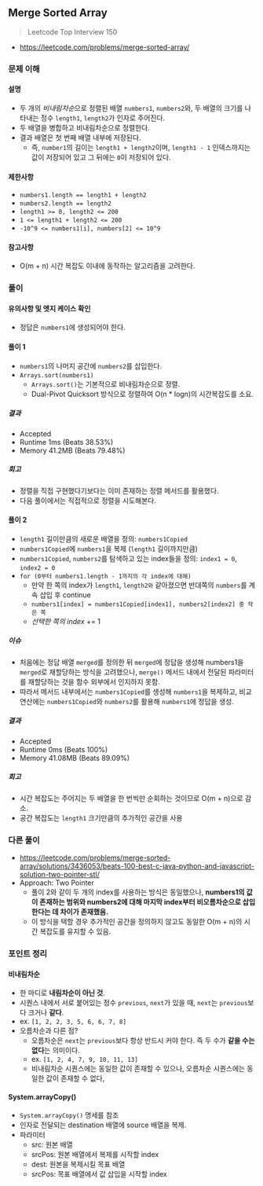 ## Merge Sorted Array

> Leetcode Top Interview 150

- https://leetcode.com/problems/merge-sorted-array/

### 문제 이해

#### 설명

- 두 개의 *비내림차순*으로 정렬된 배열 `numbers1`, `numbers2`와,
  두 배열의 크기를 나타내는 정수 `length1`, `length2`가 인자로 주어진다.
- 두 배열을 병합하고 비내림차순으로 정렬한다.
- 결과 배열은 첫 번째 배열 내부에 저장된다.
  - 즉, `number1`의 길이는 `length1 + length2`이며,
    `length1 - 1` 인덱스까지는 값이 저장되어 있고 그 뒤에는 `0`이 저장되어 있다.

#### 제한사항

- `numbers1.length == length1 + length2`
- `numbers2.length == length2`
- `length1 >= 0, length2 <= 200`
- `1 <= length1 + length2 <= 200`
- `-10^9 <= numbers1[i], numbers[2] <= 10^9`

#### 참고사항

- O(m + n) 시간 복잡도 이내에 동작하는 알고리즘을 고려한다.

### 풀이

#### 유의사항 및 엣지 케이스 확인

- 정답은 `numbers1`에 생성되어야 한다.

#### 풀이 1

- `numbers1`의 나머지 공간에 `numbers2`를 삽입한다.
- `Arrays.sort(numbers1)`
  - `Arrays.sort()`는 기본적으로 비내림차순으로 정렬.
  - Dual-Pivot Quicksort 방식으로 정렬하여
    O(n * logn)의 시간복잡도를 소요.

##### 결과

- Accepted
- Runtime 1ms (Beats 38.53%)
- Memory 41.2MB (Beats 79.48%)

##### 회고

- 정렬을 직접 구현했다기보다는 이미 존재하는 정렬 메서드를 활용했다.
- 다음 풀이에서는 직접적으로 정렬을 시도해본다.

#### 풀이 2

- `length1` 길이만큼의 새로운 배열을 정의: `numbers1Copied`
- `numbers1Copied`에 `numbers1`을 복제 (`length1` 길이까지만큼)
- `numbers1Copied`, `numbers2`를 탐색하고 있는 index들을 정의: `index1 = 0`, `index2 = 0`
- `for (0부터 numbers1.length - 1까지의 각 index에 대해)`
  - 만약 한 쪽의 index가 `length1`, `length2와` 같아졌으면
    반대쪽의 `numbers`를 계속 삽입 후 continue
  - `numbers1[index] = numbers1Copied[index1], numbers2[index2] 중 작은 쪽`
  - *선택한 쪽의 index* += 1

##### 이슈

- 처음에는 정답 배열 `merged`를 정의한 뒤 `merged`에 정답을 생성해 numbers1을 `merged`로 재할당하는 방식을 고려했으나,
  `merge()` 메서드 내에서 전달된 파라미터를 재할당하는 것을 함수 외부에서 인지하지 못함.
- 따라서 메서드 내부에서는 `numbers1Copied`를 생성해 `numbers1`을 복제하고,
  비교 연산에는 `numbers1Copied`와 `numbers2`를 활용해 `numbers1`에 정답을 생성.

##### 결과

- Accepted
- Runtime 0ms (Beats 100%)
- Memory 41.08MB (Beats 89.09%)

##### 회고

- 시간 복잡도는 주어지는 두 배열을 한 번씩만 순회하는 것이므로 O(m + n)으로 감소.
- 공간 복잡도는 `length1` 크기만큼의 추가적인 공간을 사용

### 다른 풀이

- https://leetcode.com/problems/merge-sorted-array/solutions/3436053/beats-100-best-c-java-python-and-javascript-solution-two-pointer-stl/
- Approach: Two Pointer
  - 풀이 2와 같이 두 개의 index를 사용하는 방식은 동일했으나,
    **numbers1의 값이 존재하는 범위와 numbers2에 대해 마지막 index부터 비오름차순으로 삽입한다는 데 차이가 존재했음.**
  - 이 방식을 택할 경우 추가적인 공간을 정의하지 않고도 동일한 O(m + n)의 시간 복잡도를 유지할 수 있음.

### 포인트 정리

#### 비내림차순

- 한 마디로 **내림차순이 아닌 것**.
- 시퀀스 내에서 서로 붙어있는 정수 `previous`, `next`가 있을 때,
  `next`는 `previous`보다 크거나 **같다**.
- ex. `[1, 2, 2, 3, 5, 6, 6, 7, 8]`
- 오름차순과 다른 점?
  - 오름차순은 `next`는 `previous`보다 항상 반드시 커야 한다.
    즉 두 수가 **같을 수는 없다**는 의미이다.
  - ex. `[1, 2, 4, 7, 9, 10, 11, 13]`
  - 비내림차순 시퀀스에는 동일한 값이 존재할 수 있으나,
    오름차순 시퀀스에는 동일한 값이 존재할 수 없다,

#### System.arrayCopy()

- `System.arrayCopy()` 명세를 참조
- 인자로 전달되는 destination 배열에 source 배열을 복제.
- 파라미터
  - src: 원본 배열
  - srcPos: 원본 배열에서 복제를 시작할 index
  - dest: 원본을 복제시킬 목표 배열
  - srcPos: 목표 배열에서 값 삽입을 시작할 index
